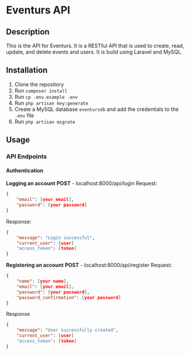 # Eventurs API

## Description

This is the API for Eventurs. It is a RESTful API that is used to create, read, update, and delete events and users. It is build using Laravel and MySQL.

## Installation

1. Clone the repository
2. Run `composer install`
3. Run `cp .env.example .env`
4. Run `php artisan key:generate`
5. Create a MySQL database `eventursdb` and add the credentials to the `.env` file
6. Run `php artisan migrate`

## Usage

### API Endpoints

#### Authentication

**Logging an account**
**POST** - localhost:8000/api/login
Request:

```json
{
    "email": [your email],
    "password": [your password]
}
```

Response:

```json
{
    "message": "Login successful",
    "current_user": [user]
    "access_token": [token]
}
```

**Registering an account**
**POST** - localhost:8000/api/register
Request:

```json
{
    "name": [your name],
    "email": [your email],
    "password": [your password],
    "password_confirmation": [your password]
}
```

Response

```json
{
    "message": "User successfully created",
    "current_user": [user]
    "access_token": [token]
}
```
